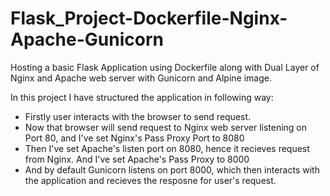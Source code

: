 # Flask_Project-Dockerfile-Nginx-Apache-Gunicorn
Hosting a basic Flask Application using Dockerfile along with Dual Layer of Nginx and Apache web server with Gunicorn and Alpine image.

In this project I have structured the application in following way:
- Firstly user interacts with the browser to send request.
- Now that browser will send request to Nginx web server listening on Port 80, and I've set Nginx's Pass Proxy Port to 8080
- Then I've set Apache's listen port on 8080, hence it recieves request from Nginx. And I've set Apache's Pass Proxy to 8000
- And by default Gunicorn listens on port 8000, which then interacts with the application and recieves the resposne for user's request.
